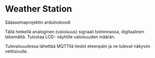 # Weather Station
Sääasemaprojektin arduinokoodi

Tällä hetkellä analoginen (valoisuus) signaali toiminnassa, digitaalinen tekemättä.
Tulostaa LCD- näytölle valoisuuden määrän.

Tulevaisuudessa lähettää MQTTllä tiedot eteenpäin ja ne tulevat näkyviin nettisivulle.
